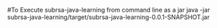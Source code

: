 #To Execute subrsa-java-learning from command line as a jar
java -jar subrsa-java-learning/target/subrsa-java-learning-0.0.1-SNAPSHOT.jar